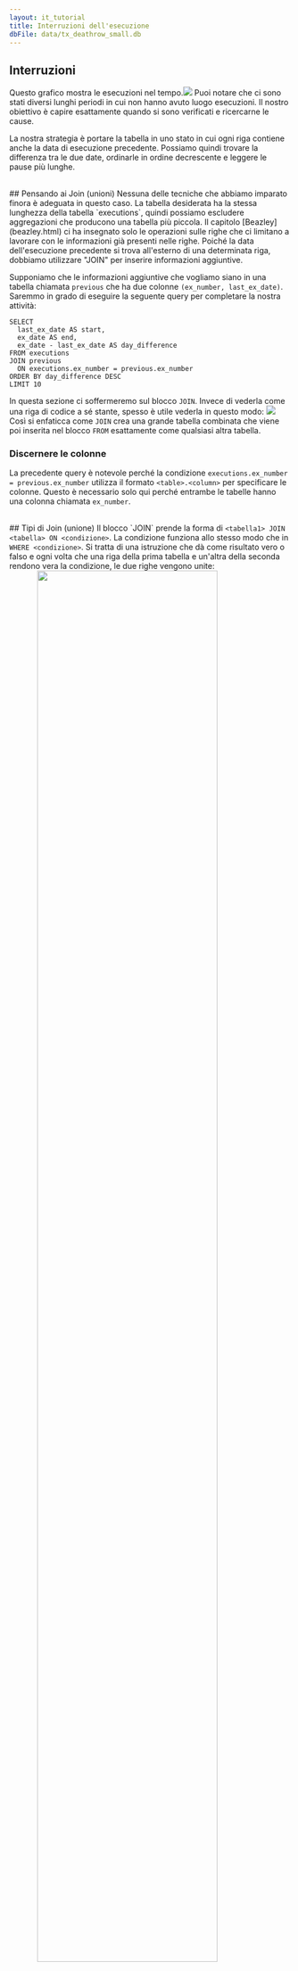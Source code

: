 ```yaml
---
layout: it_tutorial
title: Interruzioni dell'esecuzione
dbFile: data/tx_deathrow_small.db
---
```


<a name="hiatuses"></a>
## Interruzioni
Questo grafico mostra le esecuzioni nel tempo.<img src="../imgs/exno_time.png"> Puoi notare che ci sono stati diversi lunghi periodi in cui non hanno avuto luogo esecuzioni. Il nostro obiettivo è capire esattamente quando si sono verificati e ricercarne le cause.

La nostra strategia è portare la tabella in uno stato in cui ogni riga contiene anche la data di esecuzione precedente. Possiamo quindi trovare la differenza tra le due date, ordinarle in ordine decrescente e leggere le pause più lunghe.

<br>
<a name="joins"></a>
## Pensando ai Join (unioni)
Nessuna delle tecniche che abbiamo imparato finora è adeguata in questo caso. La tabella desiderata ha la stessa lunghezza della tabella `executions`, quindi possiamo escludere aggregazioni che producono una tabella più piccola. Il capitolo [Beazley](beazley.html) ci ha insegnato solo le operazioni sulle righe che ci limitano a lavorare con le informazioni già presenti nelle righe. Poiché la data dell'esecuzione precedente si trova all'esterno di una determinata riga, dobbiamo utilizzare "JOIN" per inserire informazioni aggiuntive.

Supponiamo che le informazioni aggiuntive che vogliamo siano in una tabella chiamata `previous` che ha due colonne `(ex_number, last_ex_date)`. Saremmo in grado di eseguire la seguente query per completare la nostra attività:

    SELECT
      last_ex_date AS start,
      ex_date AS end,
      ex_date - last_ex_date AS day_difference
    FROM executions
    JOIN previous
      ON executions.ex_number = previous.ex_number
    ORDER BY day_difference DESC
    LIMIT 10

In questa sezione ci soffermeremo sul blocco `JOIN`. Invece di vederla come una riga di codice a sé stante, spesso è utile vederla in questo modo: <img src="../imgs/join_correctview.png"> Così si enfaticca come `JOIN` crea una grande tabella combinata che viene poi inserita nel blocco `FROM` esattamente come qualsiasi altra tabella.
<a name="disam_cols"></a>
<div class="sideNote">
  <h3>Discernere le colonne</h3>
  <p>La precedente query è notevole perché la condizione <code>executions.ex_number = previous.ex_number</code> utilizza il formato <code>&lt;table&gt;.&lt;column&gt;</code> per specificare le colonne. Questo è necessario solo qui perché entrambe le tabelle hanno una colonna chiamata  <code>ex_number</code>.</p>
</div>

<br>
<a name="join_types">
## Tipi di Join (unione)
Il blocco `JOIN` prende la forma di  <code class='codeblock'>&lt;tabella1&gt; JOIN &lt;tabella&gt; ON &lt;condizione&gt;</code>. La condizione funziona allo stesso modo che in <code class='codeblock'>WHERE &lt;condizione&gt;</code>. Si tratta di una istruzione che dà come risultato vero o falso e ogni volta che una riga della prima tabella e un'altra della seconda rendono vera la condizione, le due righe vengono unite:
<img src="../imgs/join_base.png" style="width:80%; display:block; margin-left:auto; margin-right:auto">

Ma cosa succede alle righe che non hanno corrispondenze? In questo caso, la tabella `previous` non ha una riga per l'esecuzione numero 1 perché non ci sono esecuzioni precedenti ad essa.
<img src="../imgs/join_unmatched.png" style="width:80%; display:block; margin-left:auto; margin-right:auto">

Il comando <code>JOIN</code> per impostazione predefinita esegue quello che viene chiamato "inner join": eliminate le righe vengono eliminate.
<img src="../imgs/join_inner.png" style="width:80%; display:block; margin-left:auto; margin-right:auto">

Per preservare tutte le righe della tabella di sinistra, usiamo un <code>LEFT JOIN</code> al posto del comune <code>JOIN</code>. Le parti vuote della riga vengono lasciate intatte: saranno valutate come valori <code>NULL</code>.
<img src="../imgs/join_left.png" style="width:80%; display:block; margin-left:auto; margin-right:auto">

Il <code>RIGHT JOIN</code> può essere usato per preservare le righe senza corrispondenza nella tabella di destra, e <code>OUTER JOIN</code> per preservare le righe senza corrispondenza di entrambe le tabelle.

L'ultima sottigliezza gestisce più casi. Pensiamo di avere una tabella `duplicated_previous` che contine due copie di ciascuna riga della tabella `previous`. Ciascuna riga di `executions` ora corrisponde a due righe in `duplicated_previous`.
<img src="../imgs/join_dup_pre.png" style="width:90%; display:block; margin-left:auto; margin-right:auto">
Il join crea abbastanza righe di `executions` in modo che ogni riga corrispondente di `duplicated_previous` abbia il proprio partner. In questo modo, i join possono creare tabelle che sono più grandi dei loro costituenti.
<img src="../imgs/join_dup_post.png" style="width:90%; display:block; margin-left:auto; margin-right:auto">

<sql-quiz
  data-title="Segna le affermazioni vere."
  data-description="Supponi di avere una tabella A con 3 righe e una tabella B con 5 righe.">
<sql-quiz-option
    data-value="cartesian_prod"
    data-statement="<code>tableA JOIN tableB ON 1</code> ritorna 15 righe."
    data-hint="La condizione <code>ON 1</code> è sempre vera, quindi ogni riga della tabella A confrontata con ogni riga della tabella B."
    data-correct="true"></sql-quiz-option>
<sql-quiz-option
    data-value="bad_cartesian"
    data-statement="<code>tableA JOIN tableB ON 0</code> ritorna 0 righe."
    data-hint="Per la stessa ragione per cui <code>ON 1</code> ritorna 15 righe."
    data-correct="true"></sql-quiz-option>
<sql-quiz-option
    data-value="left_join_bad"
    data-statement="<code>tableA LEFT JOIN tableB ON 0</code> ritorna 3 righe."
    data-hint="La left join preserva tutte le righe della tabella A anche se non corrisponde con alcuna riga della tabella B."
    data-correct="true"></sql-quiz-option>
<sql-quiz-option
    data-value="outer_join_bad"
    data-statement="<code>tableA OUTER JOIN tableB ON 0</code> ritorna 8 righe."
    data-hint="L'outer join preserva tutte le righe della tabella A e della tabella B anche se nessuna è appaiata."
    data-correct="true"></sql-quiz-option>
<sql-quiz-option
    data-value="outer_join_good"
    data-statement="<code>tableA OUTER JOIN tableB ON 1</code> ritorna 15 righe."
    data-hint="Tutte le righe della tabella A corrispondono a tutte le righe della tabella B a causa della condizione<code>ON 1</code> quindi qualsiasi join ritornerà 15 righe. I diversi join differiranno solo nel modo in cui gestiranno le righe senza corrispondenza."
    data-correct="true"></sql-quiz-option>
</sql-quiz>

<br>
<a name="dates"></a>
## Date
Prendiamoci una pausa dai join e osserviamo questa riga nel nostro modello di query:

      ex_date - last_ex_date AS day_difference

Abbiamo dato per scontato che possiamo sottrarre le date l'una dall'altra. Ma immagina di essere il computer che riceve una riga come questa. Restituirai il numero di giorni tra le date? Perché non le ore o i secondi? A peggiorare le cose, SQLite in realtà non ha tipi di data o ora (a differenza della maggior parte degli altri dialetti SQL) quindi le colonne `ex_date` e `last_ex_date` ti appaiono come normali stringhe. È come se ti venisse chiesto di fare `'hello' - 'world'`. Cosa significa?

Fortunatamente, SQLite contiene una serie di funzioni per dire al computer: "Ehi, queste stringhe che ti sto passando contengono effettivamente date o ore. Agisci su di loro come faresti con una data."

<sql-exercise
 data-question='Consulta <a href="https://www.sqlite.org/lang_datefunc.html">la documentazione</a> per correggere la query in modo che restituisca il numero di giorni tra le date.'
 data-default-text="SELECT '1993-08-10' - '1989-07-07' AS day_difference"
 data-solution="
SELECT JULIANDAY('1993-08-10') - JULIANDAY('1989-07-07') AS day_difference"
></sql-exercise>

<br>
<a name="self_joins"></a>
## Self Join
Con ciò che abbiamo imparato sulle date, possiamo correggere la nostra query modello:

    SELECT
      last_ex_date AS start,
      ex_date AS end,
      JULIANDAY(ex_date) - JULIANDAY(last_ex_date)
        AS day_difference
    FROM executions
    JOIN previous
      ON executions.ex_number = previous.ex_number
    ORDER BY day_difference DESC
    LIMIT 5

Il prossimo passo è costruire la tabella `previous`.
<sql-exercise
  data-question="Scrivi una query che produca la tabella <code>previous</code>."
  data-comment="Ricordati di utilizzare gli alias per formare i nomi delle colonne <code>(ex_number, last_ex_date)</code>. Suggerimento: invece di spostare le date indietro, potresti spostare <code>ex_number</code> in avanti!"
  data-solution="
SELECT
  ex_number + 1 AS ex_number,
  ex_date AS last_ex_date
FROM executions
WHERE ex_number < 553"></sql-exercise>

Ora possiamo annidare questa query all'interno del modello sopra:
<sql-exercise
data-question="Annida la query che crea la tabella <code>previous</code> nel template."
data-comment='Nota che qui stiamo utilizzando un alias di tabella, denominando il risultato della query nidificata "previous".'
data-default-text="SELECT
last_ex_date AS start,
ex_date AS end,
JULIANDAY(ex_date) - JULIANDAY(last_ex_date)
AS day_difference
FROM executions
JOIN (<your-query>) previous
ON executions.ex_number = previous.ex_number
ORDER BY day_difference DESC
LIMIT 10"
data-solution="
SELECT
last_ex_date AS start,
ex_date AS end,
JULIANDAY(ex_date) - JULIANDAY(last_ex_date) AS day_difference
FROM executions
JOIN (
SELECT
ex_number + 1 AS ex_number,
ex_date AS last_ex_date
FROM executions
) previous
ON executions.ex_number = previous.ex_number
ORDER BY day_difference DESC
LIMIT 10"
></sql-exercise>

`previous` è derivata da `executions`, quindi stiamo eseguendo un join di `executions` su sé stessa. Questo viene chiamato "self join" ed è una potente tecnica per consentire alle righe di ottenere informazioni da altre parti della stessa tabella.

Abbiamo creato la tabella `previous` per chiarire a cosa serve. Tuttavia possiamo anche scrivere la query in modo più eleganteeseguendo il join della tabella `executions` direttamente su sé stessa.
<sql-exercise
  data-question="Riempi la condizione <code>JOIN ON</code> per completare una versione più elegante della query precedente."
  data-comment="Tieni presente che dobbiamo ancora fornire un alias a una copia per assicurarci di potervi fare riferimento in modo inequivocabile."
  data-default-text="SELECT
  previous.ex_date AS start,
  executions.ex_date AS end,
  JULIANDAY(executions.ex_date) - JULIANDAY(previous.ex_date)
    AS day_difference
FROM executions
JOIN executions previous
  ON <your-clause>
ORDER BY day_difference DESC
LIMIT 10"
  data-solution="
SELECT
  previous.ex_date AS start,
  executions.ex_date AS end,
  JULIANDAY(executions.ex_date) - JULIANDAY(previous.ex_date)
    AS day_difference
FROM executions
JOIN executions previous
  ON executions.ex_number = previous.ex_number + 1
ORDER BY day_difference DESC
LIMIT 10"
></sql-exercise>

Ora possiamo utilizzare le date precise delle interruzioni per ricercare cosa è successo in ciascun periodo. Negli anni immediatamente successivi alla revoca del divieto della pena capitale, si sono verificati lunghi periodi senza esecuzioni a causa del basso numero di condanne a morte, oltre alle sfide legali contro la nuova legge. Escludiamo quindi gli intervalli precedenti al 1993 e ci concentriamo sulle due principali interruzioni successive.<img src="../imgs/exno_time_annotated.png">

La prima pausa è dovuta a contestazioni legali al <a href="https://en.wikipedia.org/wiki/Antiterrorism_and_Effective_Death_Penalty_Act_of_1996">Antiterrorism and Effective Death Penalty Act del 1996</a> creato in risposta agli attentati del World Trade Center del 1993 e a Oklahoma City del 1995. La legge ha limitato il processo di appello per rendere la pena di morte più efficace soprattutto per i casi di terrorismo (<a href="https://deathpenaltyinfo.org/documents/1996YearEndRpt.pdf">Source</a>).

La seconda pausa è stata causata da una sospensione emanata dalla Corte Suprema mentre valutava la sentenza <a href="https://en.wikipedia.org/wiki/Baze_v._Rees">Baze v. Rees</a> che ha esaminato se l'iniezione letale viola l'ottavo emendamento che proibisce "punizioni crudeli e insolite". Questo ha influenzato le esecuzioni in tutta l'America perché la maggior parte degli stati utilizzava lo stesso cocktail di farmaci del Kentucky. La Corte Suprema alla fine confermò la decisione del tribunale del Kentucky e le esecuzioni in Texas ripresero pochi mesi dopo.

<br>
<a name="recap"></a>
## Riepilogo

L'idea dietro i `JOIN` è stata quella di creare una tabella aumentata perché l'originale non conteneva le informazioni di cui avevamo bisogno. Questo concetto è potente perché ci libera dalle limitazioni di una singola tabella e ci consente di combinare più tabelle in modi potenzialmente complessi. Abbiamo anche visto che con questa complessità aggiuntiva, una verifica meticolosa diventa importante. Creare alias di tabelle, ridenominare le colonne e definire buone condizioni di `JOIN ON` sono tutte tecniche che ci aiutano a mantenere l'ordine.
